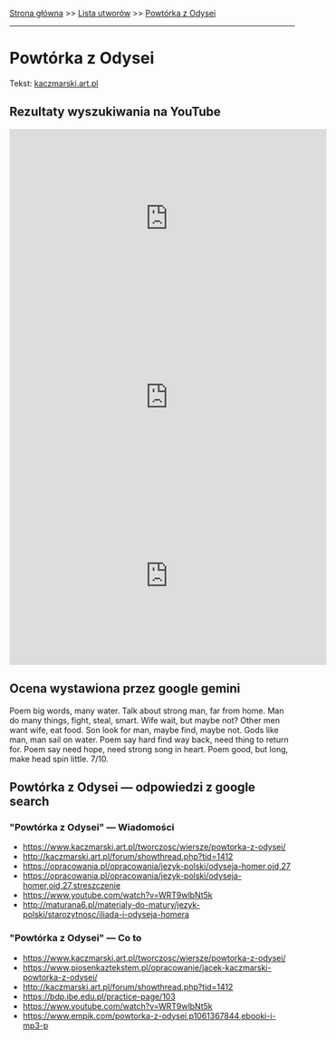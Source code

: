[Strona główna](../index.md) >> [Lista utworów](../list.md) >> [Powtórka z Odysei](469.md)

---

# Powtórka z Odysei

Tekst: [kaczmarski.art.pl](https://www.kaczmarski.art.pl/tworczosc/wiersze/powtorka-z-odysei/)

## Rezultaty wyszukiwania na YouTube

<iframe width="560" height="315" src="https://www.youtube.com/embed/cz2VnOOHcmY?si=IdontcarewhotheIRSsendsImnotpayingtaxes" title="YouTube video player" frameborder="0" allow="accelerometer; autoplay; clipboard-write; encrypted-media; gyroscope; picture-in-picture; web-share" referrerpolicy="strict-origin-when-cross-origin" allowfullscreen></iframe>

<iframe width="560" height="315" src="https://www.youtube.com/embed/NTNcxGVgn9I?si=IdontcarewhotheIRSsendsImnotpayingtaxes" title="YouTube video player" frameborder="0" allow="accelerometer; autoplay; clipboard-write; encrypted-media; gyroscope; picture-in-picture; web-share" referrerpolicy="strict-origin-when-cross-origin" allowfullscreen></iframe>

<iframe width="560" height="315" src="https://www.youtube.com/embed/WRT9wlbNt5k?si=IdontcarewhotheIRSsendsImnotpayingtaxes" title="YouTube video player" frameborder="0" allow="accelerometer; autoplay; clipboard-write; encrypted-media; gyroscope; picture-in-picture; web-share" referrerpolicy="strict-origin-when-cross-origin" allowfullscreen></iframe>

## Ocena wystawiona przez google gemini

Poem big words, many water. Talk about strong man, far from home. Man do many things, fight, steal, smart. Wife wait, but maybe not? Other men want wife, eat food. Son look for man, maybe find, maybe not. Gods like man, man sail on water. Poem say hard find way back, need thing to return for. Poem say need hope, need strong song in heart. Poem good, but long, make head spin little. 7/10.


## Powtórka z Odysei — odpowiedzi z google search

### "Powtórka z Odysei" — Wiadomości

- <https://www.kaczmarski.art.pl/tworczosc/wiersze/powtorka-z-odysei/>
- <http://kaczmarski.art.pl/forum/showthread.php?tid=1412>
- <https://opracowania.pl/opracowania/jezyk-polski/odyseja-homer,oid,27>
- <https://opracowania.pl/opracowania/jezyk-polski/odyseja-homer,oid,27,streszczenie>
- <https://www.youtube.com/watch?v=WRT9wlbNt5k>
- <http://maturana6.pl/materialy-do-matury/jezyk-polski/starozytnosc/iliada-i-odyseja-homera>

### "Powtórka z Odysei" — Co to

- <https://www.kaczmarski.art.pl/tworczosc/wiersze/powtorka-z-odysei/>
- <https://www.piosenkaztekstem.pl/opracowanie/jacek-kaczmarski-powtorka-z-odysei/>
- <http://kaczmarski.art.pl/forum/showthread.php?tid=1412>
- <https://bdp.ibe.edu.pl/practice-page/103>
- <https://www.youtube.com/watch?v=WRT9wlbNt5k>
- <https://www.empik.com/powtorka-z-odysei,p1061367844,ebooki-i-mp3-p>

